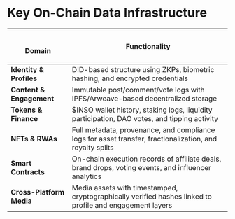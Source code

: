 # Key On-Chain Data Infrastructure

| <p><br><strong>Domain</strong></p> | **Functionality**                                                                                        |
| ---------------------------------- | -------------------------------------------------------------------------------------------------------- |
| **Identity & Profiles**            | DID-based structure using ZKPs, biometric hashing, and encrypted credentials                             |
| **Content & Engagement**           | Immutable post/comment/vote logs with IPFS/Arweave-based decentralized storage                           |
| **Tokens & Finance**               | $INSO wallet history, staking logs, liquidity participation, DAO votes, and tipping activity             |
| **NFTs & RWAs**                    | Full metadata, provenance, and compliance logs for asset transfer, fractionalization, and royalty splits |
| **Smart Contracts**                | On-chain execution records of affiliate deals, brand drops, voting events, and influencer analytics      |
| **Cross-Platform Media**           | Media assets with timestamped, cryptographically verified hashes linked to profile and engagement layers |
